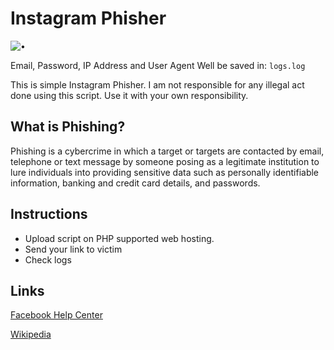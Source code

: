 # Instagram Phisher
![•](https://www.logogenie.net/images/articles/instagram-logo2.jpg)


Email, Password, IP Address and User Agent Well be saved in: ```logs.log```

This is simple Instagram Phisher. I am not responsible for any illegal act done using this script. Use it with your own responsibility.

## What is Phishing?
Phishing is a cybercrime in which a target or targets are contacted by email, telephone or text message by someone posing as a legitimate institution to lure individuals into providing sensitive data such as personally identifiable information, banking and credit card details, and passwords.

## Instructions
- Upload script on PHP supported web hosting.
- Send your link to victim
- Check logs

## Links
[Facebook Help Center](https://m.facebook.com/help/217910864998172)

[Wikipedia](https://en.m.wikipedia.org/wiki/Phishing)
